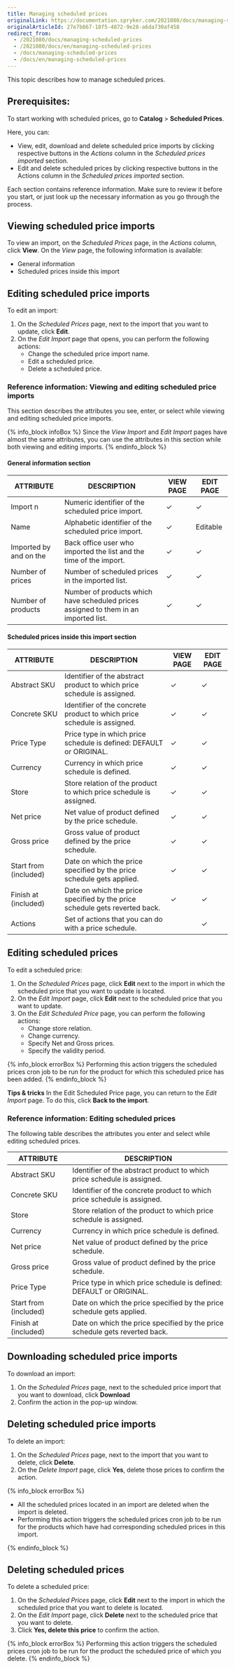 ```yaml
---
title: Managing scheduled prices
originalLink: https://documentation.spryker.com/2021080/docs/managing-scheduled-prices
originalArticleId: 27e7b867-18f5-4872-9e28-a6da730af458
redirect_from:
  - /2021080/docs/managing-scheduled-prices
  - /2021080/docs/en/managing-scheduled-prices
  - /docs/managing-scheduled-prices
  - /docs/en/managing-scheduled-prices
---
```


This topic describes how to manage scheduled prices.

## Prerequisites:

To start working with scheduled prices, go to **Catalog** > **Scheduled Prices**.

Here, you can:

* View, edit, download and delete scheduled price imports by clicking respective buttons in the *Actions* column in the *Scheduled prices imported* section.
* Edit and delete scheduled prices by clicking respective buttons in the Actions column in the *Scheduled prices imported* section.

Each section contains reference information. Make sure to review it before you start, or just look up the necessary information as you go through the process.

## Viewing scheduled price imports

To view an import, on the *Scheduled Prices* page, in the *Actions* column, click **View**.
On the *View* page, the following information is available:

* General information
* Scheduled prices inside this import

## Editing scheduled price imports

To edit an import:

1. On the *Scheduled Prices* page, next to the import that you want to update, click **Edit**.
2. On the *Edit Import* page that opens, you can perform the following actions:
    * Change the scheduled price import name.
    * Edit a scheduled price.
    * Delete a scheduled price.

### Reference information: Viewing and editing scheduled price imports

This section describes the attributes you see, enter, or select while viewing and editing scheduled price imports.

{% info_block infoBox %}
Since the *View Import* and *Edit Import* pages have almost the same attributes, you can use the attributes in this section while both viewing and editing imports.
{% endinfo_block %}

#### General information section

| ATTRIBUTE | DESCRIPTION | VIEW PAGE | EDIT PAGE |
| --- | --- | --- | --- |
| Import n | Numeric identifier of the scheduled price import. | &check; | &check; |
| Name | Alphabetic identifier of the scheduled price import. | &check; | Editable |
| Imported by and on the | Back office user who imported the list and the time of the import. | &check; | &check; |
| Number of prices | Number of scheduled prices in the imported list. | &check; | &check; |
| Number of products | Number of products which have scheduled prices assigned to them in an imported list. | &check; | &check; |

#### Scheduled prices inside this import section

| ATTRIBUTE | DESCRIPTION | VIEW PAGE | EDIT PAGE |
| --- | --- | --- | --- |
| Abstract SKU | Identifier of the abstract product to which price schedule is assigned. | &check; | &check; |
| Concrete SKU | Identifier of the concrete product to which price schedule is assigned. | &check; | &check; |
| Price Type | Price type in which price schedule is defined: DEFAULT or ORIGINAL. | &check; | &check; |
| Currency | Currency in which price schedule is defined. | &check; | &check; |
| Store | Store relation of the product to which price schedule is assigned. | &check; | &check; |
| Net price | Net value of product defined by the price schedule. | &check; | &check; |
| Gross price | Gross value of product defined by the price schedule. | &check; | &check; |
| Start from (included) | Date on which the price specified by the price schedule gets applied. | &check; | &check; |
| Finish at (included) | Date on which the price specified by the price schedule gets reverted back. | &check; | &check; |
| Actions | Set of actions that you can do with a price schedule. |  | &check; |

## Editing scheduled prices

To edit a scheduled price:

1. On the *Scheduled Prices* page, click **Edit** next to the import in which the scheduled price that you want to update is located.
2. On the *Edit Import* page, click **Edit** next to the scheduled price that you want to update.
3. On the *Edit Scheduled Price* page, you can perform the following actions:
    * Change store relation.
    * Change currency.
    * Specify Net and Gross prices.
    * Specify the validity period.

{% info_block errorBox %}
Performing this action triggers the scheduled prices cron job to be run for the product for which this scheduled price has been added.
{% endinfo_block %}

**Tips & tricks**
In the Edit Scheduled Price page, you can return to the *Edit Import* page. To do this, click **Back to the import**.

### Reference information: Editing scheduled prices

The following table describes the attributes you enter and select while editing scheduled prices.

| ATTRIBUTE | DESCRIPTION |
| --- | --- |
| Abstract SKU | Identifier of the abstract product to which price schedule is assigned. |
| Concrete SKU | Identifier of the concrete product to which price schedule is assigned. |
| Store | Store relation of the product to which price schedule is assigned. |
| Currency | Currency in which price schedule is defined. |
| Net price | Net value of product defined by the price schedule. |
| Gross price | Gross value of product defined by the price schedule. |
| Price Type | Price type in which price schedule is defined: DEFAULT or ORIGINAL. |
| Start from (included) | Date on which the price specified by the price schedule gets applied. |
| Finish at (included) | Date on which the price specified by the price schedule gets reverted back. |

## Downloading scheduled price imports
To download an import:

1. On the *Scheduled Prices* page, next to the scheduled price import that you want to download, click **Download** 
2. Confirm the action in the pop-up window.

## Deleting scheduled price imports

To delete an import:

1. On the *Scheduled Prices* page,  next to the import that you want to delete, click **Delete**.
2. On the *Delete Import* page, click **Yes**, delete those prices to confirm the action.

{% info_block errorBox %}
<ul><li>All the scheduled prices located in an import are deleted when the import is deleted.</li><li>Performing this action triggers the scheduled prices cron job to be run for the products which have had corresponding scheduled prices in this import.</li></ul>
{% endinfo_block %}

## Deleting scheduled prices

To delete a scheduled price:

1. On the *Scheduled Prices* page, click **Edit** next to the import in which the scheduled price that you want to delete is located.
2. On the *Edit Import* page, click **Delete** next to the scheduled price that you want to delete.
3. Click **Yes, delete this price** to confirm the action.

{% info_block errorBox %}
Performing this action triggers the scheduled prices cron job to be run for the product the scheduled price of which you delete.
{% endinfo_block %}

